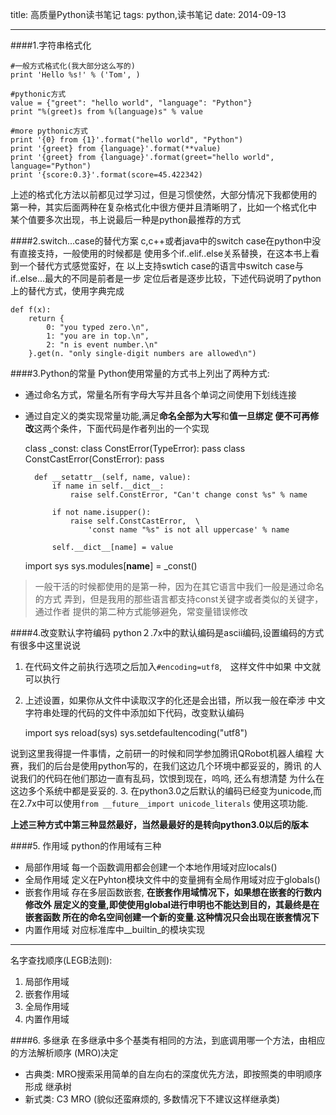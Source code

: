 title: 高质量Python读书笔记
tags: python,读书笔记
date: 2014-09-13
***
####1.字符串格式化

    #一般方式格式化(我大部分这么写的)
    print 'Hello %s!' % ('Tom', ) 

    #pythonic方式
    value = {"greet": "hello world", "language": "Python"}
    print "%(greet)s from %(language)s" % value

    #more pythonic方式
    print '{0} from {1}'.format("hello world", "Python")
    print '{greet} from {language}'.format(**value)
    print '{greet} from {language}'.format(greet="hello world", language="Python")
    print '{score:0.3}'.format(score=45.422342)

上述的格式化方法以前都见过学习过，但是习惯使然，大部分情况下我都使用的
第一种，其实后面两种在复杂格式化中很方便并且清晰明了，比如一个格式化中
某个值要多次出现，书上说最后一种是python最推荐的方式


####2.switch...case的替代方案
c,c++或者java中的switch case在python中没有直接支持，一般使用的时候都是
使用多个if..elif..else关系替换，在这本书上看到一个替代方式感觉蛮好，在
以上支持swtich case的语言中switch case与if..else...最大的不同是前者是一步
定位后者是逐步比较，下述代码说明了python上的替代方式，使用字典完成

    def f(x):
        return {
            0: "you typed zero.\n",
            1: "you are in top.\n",
            2: "n is event number.\n"
        }.get(n. "only single-digit numbers are allowed\n")

####3.Python的常量
Python使用常量的方式书上列出了两种方式:
* 通过命名方式，常量名所有字母大写并且各个单词之间使用下划线连接
* 通过自定义的类实现常量功能,满足**命名全部为大写**和**值一旦绑定
便不可再修改**这两个条件，下面代码是作者列出的一个实现

    class _const:
        class ConstError(TypeError): pass
        class ConstCastError(ConstError): pass

        def __setattr__(self, name, value):
            if name in self.__dict__:
                raise self.ConstError, "Can't change const %s" % name
            
            if not name.isupper():
                raise self.ConstCastError,  \
                    'const name "%s" is not all uppercase' % name

            self.__dict__[name] = value
    
    import sys
    sys.modules[__name__] = _const()

> 一般干活的时候都使用的是第一种，因为在其它语言中我们一般是通过命名的方式
> 弄到，但是我用的那些语言都支持const关键字或者类似的关键字，通过作者
> 提供的第二种方式能够避免，常变量错误修改

####4.改变默认字符编码
python２.7x中的默认编码是ascii编码,设置编码的方式有很多中这里说说

1. 在代码文件之前执行选项之后加入`#encoding=utf8`,　这样文件中如果
中文就可以执行
2. 上述设置，如果你从文件中读取汉字的化还是会出错，所以我一般在牵涉
中文字符串处理的代码的文件中添加如下代码，改变默认编码


    import sys
    reload(sys)
    sys.setdefaultencoding("utf8")

说到这里我得提一件事情，之前研一的时候和同学参加腾讯QRobot机器人编程
大赛，我们的后台是使用python写的，在我们这边几个环境中都妥妥的，腾讯
的人说我们的代码在他们那边一直有乱码，饮恨到现在，呜呜, 还么有想清楚
为什么在这边多个系统中都是妥妥的.
3. 在python3.0之后默认的编码已经变为unicode,而在2.7x中可以使用`from __future__import unicode_literals`
使用这项功能.

**上述三种方式中第三种显然最好，当然最最好的是转向python3.0以后的版本**

####5. 作用域
python的作用域有三种

* 局部作用域
每一个函数调用都会创建一个本地作用域对应locals()
* 全局作用域
定义在Pyhton模块文件中的变量拥有全局作用域对应于globals()
* 嵌套作用域
    存在多层函数嵌套, **在嵌套作用域情况下，如果想在嵌套的行数内修改外
层定义的变量,即使使用global进行申明也不能达到目的，其最终是在嵌套函数
所在的命名空间创建一个新的变量.这种情况只会出现在嵌套情况下**
* 内置作用域
    对应标准库中__builtin_的模块实现
***
名字查找顺序(LEGB法则):

1. 局部作用域
2. 嵌套作用域
3. 全局作用域
4. 内置作用域

####6. 多继承
在多继承中多个基类有相同的方法，到底调用哪一个方法，由相应的方法解析顺序
(MRO)决定

* 古典类: MRO搜索采用简单的自左向右的深度优先方法，即按照类的申明顺序形成
继承树
* 新式类: C3 MRO (貌似还蛮麻烦的, 多数情况下不建议这样继承类)

